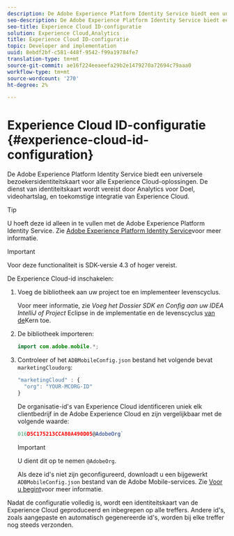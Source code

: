 ```yaml
---
description: De Adobe Experience Platform Identity Service biedt een universele bezoekersidentiteitskaart voor alle Experience Cloud-oplossingen. De dienst van identiteitskaart wordt vereist door Analytics voor Doel, videohartslag, en toekomstige integratie van Experience Cloud.
seo-description: De Adobe Experience Platform Identity Service biedt een universele bezoekersidentiteitskaart voor alle Experience Cloud-oplossingen. De dienst van identiteitskaart wordt vereist door Analytics voor Doel, videohartslag, en toekomstige integratie van Experience Cloud.
seo-title: Experience Cloud ID-configuratie
solution: Experience Cloud,Analytics
title: Experience Cloud ID-configuratie
topic: Developer and implementation
uuid: 8ebdf2bf-c581-448f-9542-f99a19784fe7
translation-type: tm+mt
source-git-commit: ae16f224eeaeefa29b2e1479270a72694c79aaa0
workflow-type: tm+mt
source-wordcount: '270'
ht-degree: 2%

---
```



# Experience Cloud ID-configuratie {#experience-cloud-id-configuration}

De Adobe Experience Platform Identity Service biedt een universele bezoekersidentiteitskaart voor alle Experience Cloud-oplossingen. De dienst van identiteitskaart wordt vereist door Analytics voor Doel, videohartslag, en toekomstige integratie van Experience Cloud.

>[!TIP]
>
>U hoeft deze id alleen in te vullen met de Adobe Experience Platform Identity Service. Zie [Adobe Experience Platform Identity Service](https://docs.adobe.com/content/help/nl-NL/id-service/using/home.html)voor meer informatie.

>[!IMPORTANT]
>
>Voor deze functionaliteit is SDK-versie 4.3 of hoger vereist.

De Experience Cloud-id inschakelen:

1. Voeg de bibliotheek aan uw project toe en implementeer levenscyclus.

   Voor meer informatie, zie *Voeg het Dossier SDK en Config aan uw IDEA IntelliJ of Project* Eclipse in de implementatie en de levenscyclus [van de](/help/android/getting-started/dev-qs.md)Kern toe.

1. De bibliotheek importeren:

   ```java
   import com.adobe.mobile.*;
   ```

1. Controleer of het `ADBMobileConfig.json` bestand het volgende bevat `marketingCloudorg`:

   ```js
   "marketingCloud" : { 
     "org": "YOUR-MCORG-ID" 
   }
   ```

   De organisatie-id&#39;s van Experience Cloud identificeren uniek elk clientbedrijf in de Adobe Experience Cloud en zijn vergelijkbaar met de volgende waarde:

   ```js
   016D5C175213CCA80A490D05@AdobeOrg`
   ```

   >[!IMPORTANT]
   >
   >U dient dit op te nemen `@AdobeOrg`.

   Als deze id&#39;s niet zijn geconfigureerd, downloadt u een bijgewerkt `ADBMobileConfig.json` bestand van de Adobe Mobile-services. Zie [Voor u begint](/help/android/getting-started/requirements.md)voor meer informatie.

Nadat de configuratie volledig is, wordt een identiteitskaart van de Experience Cloud geproduceerd en inbegrepen op alle treffers. Andere id&#39;s, zoals aangepaste en automatisch gegenereerde id&#39;s, worden bij elke treffer nog steeds verzonden.
